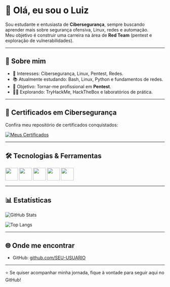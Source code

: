 
# 👋 Olá, eu sou o Luiz

Sou estudante e entusiasta de **Cibersegurança**, sempre buscando aprender mais sobre segurança ofensiva, Linux, redes e automação.  
Meu objetivo é construir uma carreira na área de **Red Team** (pentest e exploração de vulnerabilidades).

---

## 🚀 Sobre mim
- 🔐 Interesses: Cibersegurança, Linux, Pentest, Redes.
- 📚 Atualmente estudando: Bash, Linux, Python e fundamentos de redes.
- 🎯 Objetivo: Tornar-me profissional em **Pentest**.
- 🧑‍💻 Explorando: TryHackMe, HackTheBox e laboratórios de prática.

---

## 📜 Certificados em Cibersegurança

Confira meu repositório de certificados conquistados:

[![Meus Certificados](https://img.shields.io/badge/Certificados-Cibersegurança-blue?style=for-the-badge&logo=github)](https://github.com/luiz-eidt-xp/certificados)

---

## 🛠️ Tecnologias & Ferramentas
<div>
<img src="https://cdn.jsdelivr.net/gh/devicons/devicon@latest/icons/bash/bash-original.svg" height="40" width="40"/>
<img src="https://cdn.jsdelivr.net/gh/devicons/devicon@latest/icons/linux/linux-original.svg" height="40" width="40"/>
<img src="https://cdn.jsdelivr.net/gh/devicons/devicon@latest/icons/python/python-original.svg" height="40" width="40"/>
<img src="https://cdn.jsdelivr.net/gh/devicons/devicon@latest/icons/html5/html5-original.svg" height="40" width="40"/>
<img src="https://cdn.jsdelivr.net/gh/devicons/devicon@latest/icons/css3/css3-original.svg" height="40" width="40"/>
</div>

---

## 📊 Estatísticas
![GitHub Stats](https://github-readme-stats.vercel.app/api?username=luiz-eidt-xp&show_icons=true&theme=tokyonight)

![Top Langs](https://github-readme-stats.vercel.app/api/top-langs/?username=luiz-eidt-xp&layout=compact&theme=tokyonight)

---

## 🌐 Onde me encontrar
- GitHub: [github.com/SEU-USUARIO](https://github.com/luiz-eidt-xp)

---
⭐ Se quiser acompanhar minha jornada, fique à vontade para seguir aqui no GitHub!
```
